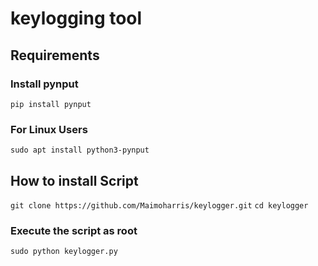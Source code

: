 # keylogging  tool
## Requirements 
### Install pynput 
`pip install pynput`
### For Linux Users
`sudo apt install python3-pynput`
## How to install Script
`git clone https://github.com/Maimoharris/keylogger.git`
`cd keylogger`
### Execute the script as root
`sudo python keylogger.py`
